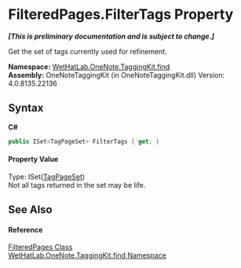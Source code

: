 # FilteredPages.FilterTags Property 
 _**\[This is preliminary documentation and is subject to change.\]**_

Get the set of tags currently used for refinement.

**Namespace:**&nbsp;<a href="0e3a8efd-07d2-1709-b1cd-709153222081.md">WetHatLab.OneNote.TaggingKit.find</a><br />**Assembly:**&nbsp;OneNoteTaggingKit (in OneNoteTaggingKit.dll) Version: 4.0.8135.22136

## Syntax

**C#**<br />
``` C#
public ISet<TagPageSet> FilterTags { get; }
```


#### Property Value
Type: ISet(<a href="8abe04f4-0682-74c0-5557-fa48d6eff35f.md">TagPageSet</a>)<br />Not all tags returned in the set may be life.

## See Also


#### Reference
<a href="7f546c1f-e562-e088-88e0-8a854b71cada.md">FilteredPages Class</a><br /><a href="0e3a8efd-07d2-1709-b1cd-709153222081.md">WetHatLab.OneNote.TaggingKit.find Namespace</a><br />